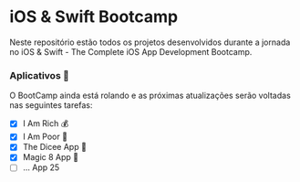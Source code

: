 # iOS & Swift Bootcamp

Neste repositório estão todos os projetos desenvolvidos durante a jornada no iOS & Swift - The Complete iOS App Development Bootcamp.

### Aplicativos  🚀

O BootCamp ainda está rolando e as próximas atualizações serão voltadas nas seguintes tarefas:

- [X] I Am Rich 💰
- [X] I Am Poor 💸
- [X] The Dicee App 🎲
- [X] Magic 8 App 🎱
- [ ] ... App 25
